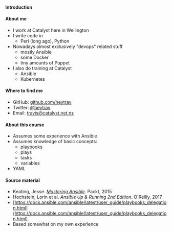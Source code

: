 #### Introduction


#### About me
* I work at Catalyst here in Wellington
* I write code in
  - Perl (long ago), Python
* Nowadays almost exclusively "devops" related stuff
  - mostly Ansible
  - some Docker 
  - tiny amounts of Puppet
* I also do training at Catalyst
  - Ansible
  - Kubernetes


#### Where to find me
* GitHub: [github.com/heytrav](https://github.com/heytrav)
* Twitter: [@heytrav](https://twitter.com/heytrav)
* Email: travis@catalyst.net.nz


#### About this course
* Assumes some experience with Ansible
* Assumes knowledge of basic concepts:
  - playbooks
  - plays
  - tasks
  - variables
* YAML


#### Source material
- Keating, Jesse. [*Mastering Ansible*](https://www.paktpub.com/au/networking-and-servers/mastering-ansbile). Packt, 2015
- Hochstein, Lorin et al. *Ansible Up & Running 2nd Edition*.
  O'Reilly, 2017
- [https://docs.ansible.com/ansible/latest/user_guide/playbooks_delegation.html](https://docs.ansible.com/ansible/latest/user_guide/playbooks_delegation.html)
- Based somewhat on my own experience
